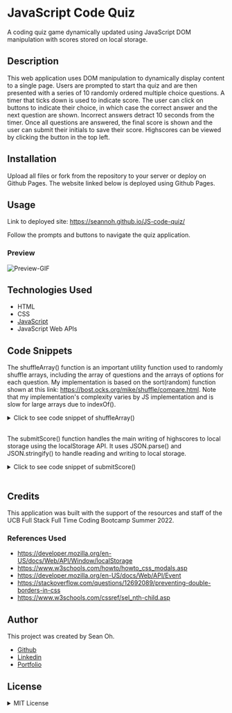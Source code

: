 # JavaScript Code Quiz

A coding quiz game dynamically updated using JavaScript DOM manipulation with scores stored on local storage.

## Description

This web application uses DOM manipulation to dynamically display content to a single page. Users are prompted to start tha quiz and are then presented with a series of 10 randomly ordered  multiple choice questions. A timer that ticks down is used to indicate score. The user can click on buttons to indicate their choice, in which case the correct answer and the next question are shown. Incorrect answers detract 10 seconds from the timer. Once all questions are answered, the final score is shown and the user can submit their initials to save their score. Highscores can be viewed by clicking the button in the top left.

## Installation

Upload all files or fork from the repository to your server or deploy on Github Pages. The website linked below is deployed using Github Pages.

## Usage

Link to deployed site: https://seannoh.github.io/JS-code-quiz/  

Follow the prompts and buttons to navigate the quiz application.

### Preview

![Preview-GIF](assets/images/quiz-game-preview-small.gif "Preview GIF")

## Technologies Used

- HTML
- CSS
- [JavaScript](www.javascript.com)
- JavaScript Web APIs

## Code Snippets

The shuffleArray() function is an important utility function used to randomly shuffle arrays, including the array of questions and the arrays of options for each question. My implementation is based on the sort(random) function shown at this link: https://bost.ocks.org/mike/shuffle/compare.html. Note that my implementation's complexity varies by JS implementation and is slow for large arrays due to indexOf().

<details>
<summary>Click to see code snippet of shuffleArray()</summary>

```
function shuffleArray(array) {
  // create an array of random numbers 0 to 1 with length of "array"
  var randomMap = array.map(Math.random);
  // sort "array" based on the random map
  array.sort(function(a,b){
    return randomMap[array.indexOf(a)]-randomMap[array.indexOf(b)];
  });
}
```
</details>
<br>

The submitScore() function handles the main writing of highscores to local storage using the localStorage API. It uses JSON.parse() and JSON.stringify() to handle reading and writing to local storage.
<details>
<summary>Click to see code snippet of submitScore()</summary>

```
function submitScore() {
  // ensure that text box is non-empty
  if(!initialsForm.checkValidity()){
    initialsForm.reportValidity();
  } else{
    // variables for current game's score, stored score values, and new stored values
    var highscoreData = {initials: initialsInput.value,
                         score: finalScoreEl.textContent};
    var storedScores = localStorage.getItem("highscores");
    var scoresArr = [];

    // if there isn't existing score data, create new data with current game's score
    // if there is already score data, push new data onto existing data and update
    if(!storedScores){
      scoresArr.push(highscoreData);
    } else {
      scoresArr = JSON.parse(storedScores);
      scoresArr.push(highscoreData);
    }
    localStorage.setItem("highscores", JSON.stringify(scoresArr));
  }
}
```
</details>
<br>

## Credits

This application was built with the support of the resources and staff of the UCB Full Stack Full Time Coding Bootcamp Summer 2022.

### References Used

- https://developer.mozilla.org/en-US/docs/Web/API/Window/localStorage
- https://www.w3schools.com/howto/howto_css_modals.asp
- https://developer.mozilla.org/en-US/docs/Web/API/Event
- https://stackoverflow.com/questions/12692089/preventing-double-borders-in-css
- https://www.w3schools.com/cssref/sel_nth-child.asp

## Author

This project was created by Sean Oh. 
- [Github](https://github.com/seannoh)
- [Linkedin](https://www.linkedin.com/in/sean-oh-bb9781241/)
- [Portfolio](https://seannoh.github.io/portfolio)

## License

<details>
<summary>MIT License</summary>

MIT License

Copyright (c) 2022 Sean Oh

Permission is hereby granted, free of charge, to any person obtaining a copy
of this software and associated documentation files (the "Software"), to deal
in the Software without restriction, including without limitation the rights
to use, copy, modify, merge, publish, distribute, sublicense, and/or sell
copies of the Software, and to permit persons to whom the Software is
furnished to do so, subject to the following conditions:

The above copyright notice and this permission notice shall be included in all
copies or substantial portions of the Software.

THE SOFTWARE IS PROVIDED "AS IS", WITHOUT WARRANTY OF ANY KIND, EXPRESS OR
IMPLIED, INCLUDING BUT NOT LIMITED TO THE WARRANTIES OF MERCHANTABILITY,
FITNESS FOR A PARTICULAR PURPOSE AND NONINFRINGEMENT. IN NO EVENT SHALL THE
AUTHORS OR COPYRIGHT HOLDERS BE LIABLE FOR ANY CLAIM, DAMAGES OR OTHER
LIABILITY, WHETHER IN AN ACTION OF CONTRACT, TORT OR OTHERWISE, ARISING FROM,
OUT OF OR IN CONNECTION WITH THE SOFTWARE OR THE USE OR OTHER DEALINGS IN THE
SOFTWARE.

</details>